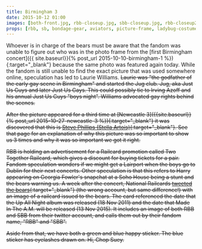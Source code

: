 ```yaml
---
title: Birmingham 3
date: 2015-10-12 01:00
images: [both-front.jpg, rbb-closeup.jpg, sbb-closeup.jpg, rbb-closeup2.jpg, photo-closeup.jpg, eyelashes-closeup.jpg, railcard.png]
props: [rbb, sb, bondage-gear, aviators, picture-frame, ladybug-costume, green-happy-sticker, blue-happy-sticker, railcard-couple-promotion, earrings, studded-black-choker, steve-phillips]
---
```

Whoever is in charge of the bears must be aware that the fandom was unable to figure out who was in the photo frame from the [first Birmingham concert]({{ site.baseurl}}{% post_url 2015-10-10-birmingham-1 %}){:target="_blank"} because the same photo was featured again today. While the fandom is still unable to find the exact picture that was used somewhere online, speculation has led to Laurie Williams. <s>Laurie was "the godfather of the early gay scene in Birmingham" and started the Jug club. Jug, aka Just Us Guys and later Just Us Gays. This could possibly tie to Irving Azoff and his annual Just Us Guys "boys night". Williams advocated gay rights behind the scenes.<s>

After the picture appeared for a third time at [Newcastle 3]({{site.baseurl}}{% post_url 2015-10-27-newcastle-3 %}){:target="_blank"} it was discovered that this is [Steve Phillips (Stella Artois)]({{site.baseurl}}props/steve-phillips){:target="_blank"}. See that page for an explanation of why this picture was so important to show us 3 times and why it was so important we got it right.

RBB is holding an advertisement for a Railcard promotion called Two Together Railcard, which gives a discount for buying tickets for a pair. Fandom speculation wonders if we might get a Lairport when the boys go to Dublin for their next concerts. Other speculation is that this refers to Harry appearing on Georgia Fowler's snapchat at a Soho House being a stunt and the bears warning us. A week after the concert, National Railcards [tweeted the bears](https://twitter.com/_Railcards/status/656751085051318272){:target="_blank"} (the wrong account, but same difference!) with an image of a railcard issued to the bears. The card referenced the date that the Up All Night album was released (18 Nov 2011) and the date that Made In The A.M. will be released (13 Nov 2015). It includes an image of both RBB and SBB from their twitter account, and calls them out by their fandom name, "RBB" and "SBB".

Aside from that, we have both a green and blue happy sticker. The blue sticker has eyelashes drawn on. Hi, Chop Suey.
